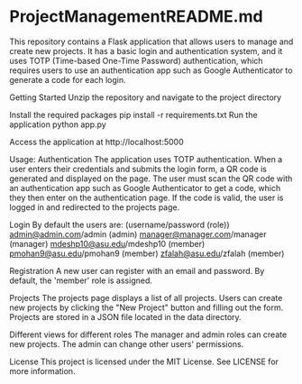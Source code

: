 # ProjectManagementREADME.md
This repository contains a Flask application that allows users to manage and create new projects. It has a basic login and authentication system, and it uses TOTP (Time-based One-Time Password) authentication, which requires users to use an authentication app such as Google Authenticator to generate a code for each login.

Getting Started
Unzip the repository and navigate to the project directory

Install the required packages
    pip install -r requirements.txt
Run the application
    python app.py

Access the application at http://localhost:5000




Usage:
Authentication
The application uses TOTP authentication. When a user enters their credentials and submits the login form, a QR code is generated and displayed on the page. The user must scan the QR code with an authentication app such as Google Authenticator to get a code, which they then enter on the authentication page. If the code is valid, the user is logged in and redirected to the projects page.

Login
By default the users are: (username/password (role))
admin@admin.com/admin (admin)
manager@manager.com/manager (manager)
mdeshp10@asu.edu/mdeshp10 (member)
pmohan9@asu.edu/pmohan9 (member)
zfalah@asu.edu/zfalah (member)

Registration
A new user can register with an email and password. By default, the 'member' role is assigned.

Projects
The projects page displays a list of all projects. Users can create new projects by clicking the "New Project" button and filling out the form. Projects are stored in a JSON file located in the data directory.

Different views for different roles
The manager and admin roles can create new projects.
The admin can change other users' permissions.


License
This project is licensed under the MIT License. See LICENSE for more information.
